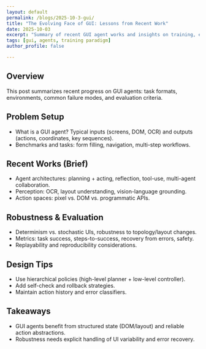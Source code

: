 ```yaml
---
layout: default
permalink: /blogs/2025-10-3-gui/
title: "The Evolving Face of GUI: Lessons from Recent Work"
date: 2025-10-03
excerpt: "Summary of recent GUI agent works and insights on training, evaluation, and design patterns"
tags: [gui, agents, training paradigm]
author_profile: false

---
```


<div class="blog-post" markdown="1">

## Overview
This post summarizes recent progress on GUI agents: task formats, environments, common failure modes, and evaluation criteria.

## Problem Setup
- What is a GUI agent? Typical inputs (screens, DOM, OCR) and outputs (actions, coordinates, key sequences).
- Benchmarks and tasks: form filling, navigation, multi-step workflows.

## Recent Works (Brief)
- Agent architectures: planning + acting, reflection, tool-use, multi-agent collaboration.
- Perception: OCR, layout understanding, vision-language grounding.
- Action spaces: pixel vs. DOM vs. programmatic APIs.

## Robustness & Evaluation
- Determinism vs. stochastic UIs, robustness to topology/layout changes.
- Metrics: task success, steps-to-success, recovery from errors, safety.
- Replayability and reproducibility considerations.

## Design Tips
- Use hierarchical policies (high-level planner + low-level controller).
- Add self-check and rollback strategies.
- Maintain action history and error classifiers.

## Takeaways
- GUI agents benefit from structured state (DOM/layout) and reliable action abstractions.
- Robustness needs explicit handling of UI variability and error recovery.

<!-- Add more sections as needed -->

</div>
